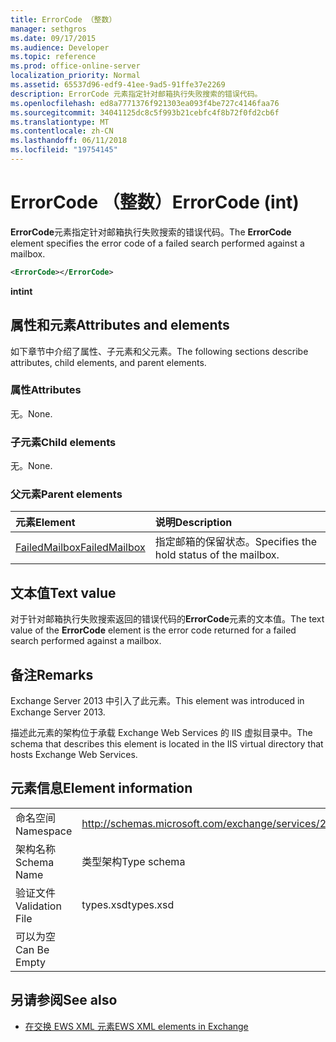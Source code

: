 ```yaml
---
title: ErrorCode （整数）
manager: sethgros
ms.date: 09/17/2015
ms.audience: Developer
ms.topic: reference
ms.prod: office-online-server
localization_priority: Normal
ms.assetid: 65537d96-edf9-41ee-9ad5-91ffe37e2269
description: ErrorCode 元素指定针对邮箱执行失败搜索的错误代码。
ms.openlocfilehash: ed8a7771376f921303ea093f4be727c4146faa76
ms.sourcegitcommit: 34041125dc8c5f993b21cebfc4f8b72f0fd2cb6f
ms.translationtype: MT
ms.contentlocale: zh-CN
ms.lasthandoff: 06/11/2018
ms.locfileid: "19754145"
---
```

# <a name="errorcode-int"></a><span data-ttu-id="40bd5-103">ErrorCode （整数）</span><span class="sxs-lookup"><span data-stu-id="40bd5-103">ErrorCode (int)</span></span>

<span data-ttu-id="40bd5-104">**ErrorCode**元素指定针对邮箱执行失败搜索的错误代码。</span><span class="sxs-lookup"><span data-stu-id="40bd5-104">The **ErrorCode** element specifies the error code of a failed search performed against a mailbox.</span></span> 
  
```XML
<ErrorCode></ErrorCode>
```

 <span data-ttu-id="40bd5-105">**int**</span><span class="sxs-lookup"><span data-stu-id="40bd5-105">**int**</span></span>
## <a name="attributes-and-elements"></a><span data-ttu-id="40bd5-106">属性和元素</span><span class="sxs-lookup"><span data-stu-id="40bd5-106">Attributes and elements</span></span>

<span data-ttu-id="40bd5-107">如下章节中介绍了属性、子元素和父元素。</span><span class="sxs-lookup"><span data-stu-id="40bd5-107">The following sections describe attributes, child elements, and parent elements.</span></span>
  
### <a name="attributes"></a><span data-ttu-id="40bd5-108">属性</span><span class="sxs-lookup"><span data-stu-id="40bd5-108">Attributes</span></span>

<span data-ttu-id="40bd5-109">无。</span><span class="sxs-lookup"><span data-stu-id="40bd5-109">None.</span></span>
  
### <a name="child-elements"></a><span data-ttu-id="40bd5-110">子元素</span><span class="sxs-lookup"><span data-stu-id="40bd5-110">Child elements</span></span>

<span data-ttu-id="40bd5-111">无。</span><span class="sxs-lookup"><span data-stu-id="40bd5-111">None.</span></span>
  
### <a name="parent-elements"></a><span data-ttu-id="40bd5-112">父元素</span><span class="sxs-lookup"><span data-stu-id="40bd5-112">Parent elements</span></span>

|<span data-ttu-id="40bd5-113">**元素**</span><span class="sxs-lookup"><span data-stu-id="40bd5-113">**Element**</span></span>|<span data-ttu-id="40bd5-114">**说明**</span><span class="sxs-lookup"><span data-stu-id="40bd5-114">**Description**</span></span>|
|:-----|:-----|
|[<span data-ttu-id="40bd5-115">FailedMailbox</span><span class="sxs-lookup"><span data-stu-id="40bd5-115">FailedMailbox</span></span>](failedmailbox.md) <br/> |<span data-ttu-id="40bd5-116">指定邮箱的保留状态。</span><span class="sxs-lookup"><span data-stu-id="40bd5-116">Specifies the hold status of the mailbox.</span></span>  <br/> |
   
## <a name="text-value"></a><span data-ttu-id="40bd5-117">文本值</span><span class="sxs-lookup"><span data-stu-id="40bd5-117">Text value</span></span>

<span data-ttu-id="40bd5-118">对于针对邮箱执行失败搜索返回的错误代码的**ErrorCode**元素的文本值。</span><span class="sxs-lookup"><span data-stu-id="40bd5-118">The text value of the **ErrorCode** element is the error code returned for a failed search performed against a mailbox.</span></span> 
  
## <a name="remarks"></a><span data-ttu-id="40bd5-119">备注</span><span class="sxs-lookup"><span data-stu-id="40bd5-119">Remarks</span></span>

<span data-ttu-id="40bd5-120">Exchange Server 2013 中引入了此元素。</span><span class="sxs-lookup"><span data-stu-id="40bd5-120">This element was introduced in Exchange Server 2013.</span></span>
  
<span data-ttu-id="40bd5-121">描述此元素的架构位于承载 Exchange Web Services 的 IIS 虚拟目录中。</span><span class="sxs-lookup"><span data-stu-id="40bd5-121">The schema that describes this element is located in the IIS virtual directory that hosts Exchange Web Services.</span></span>
  
## <a name="element-information"></a><span data-ttu-id="40bd5-122">元素信息</span><span class="sxs-lookup"><span data-stu-id="40bd5-122">Element information</span></span>

|||
|:-----|:-----|
|<span data-ttu-id="40bd5-123">命名空间</span><span class="sxs-lookup"><span data-stu-id="40bd5-123">Namespace</span></span>  <br/> |http://schemas.microsoft.com/exchange/services/2006/types  <br/> |
|<span data-ttu-id="40bd5-124">架构名称</span><span class="sxs-lookup"><span data-stu-id="40bd5-124">Schema Name</span></span>  <br/> |<span data-ttu-id="40bd5-125">类型架构</span><span class="sxs-lookup"><span data-stu-id="40bd5-125">Type schema</span></span>  <br/> |
|<span data-ttu-id="40bd5-126">验证文件</span><span class="sxs-lookup"><span data-stu-id="40bd5-126">Validation File</span></span>  <br/> |<span data-ttu-id="40bd5-127">types.xsd</span><span class="sxs-lookup"><span data-stu-id="40bd5-127">types.xsd</span></span>  <br/> |
|<span data-ttu-id="40bd5-128">可以为空</span><span class="sxs-lookup"><span data-stu-id="40bd5-128">Can Be Empty</span></span>  <br/> ||
   
## <a name="see-also"></a><span data-ttu-id="40bd5-129">另请参阅</span><span class="sxs-lookup"><span data-stu-id="40bd5-129">See also</span></span>



- [<span data-ttu-id="40bd5-130">在交换 EWS XML 元素</span><span class="sxs-lookup"><span data-stu-id="40bd5-130">EWS XML elements in Exchange</span></span>](ews-xml-elements-in-exchange.md)

